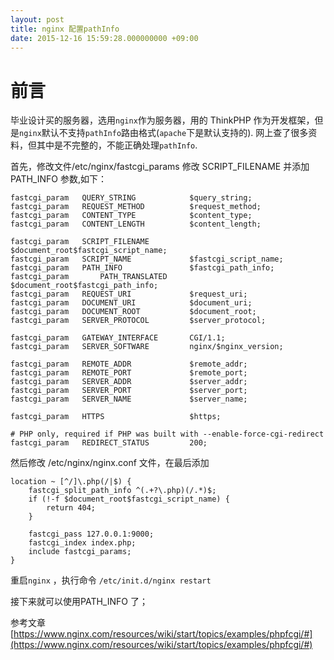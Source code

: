 ```yaml
---
layout: post
title: nginx 配置pathInfo
date: 2015-12-16 15:59:28.000000000 +09:00
---
```


# 前言
毕业设计买的服务器，选用`nginx`作为服务器，用的 ThinkPHP 作为开发框架，但是`nginx`默认不支持`pathInfo`路由格式(`apache`下是默认支持的).
网上查了很多资料，但其中是不完整的，不能正确处理`pathInfo`.

首先，修改文件/etc/nginx/fastcgi_params
修改 SCRIPT_FILENAME 并添加 PATH_INFO 参数,如下：

	fastcgi_param   QUERY_STRING            $query_string;
	fastcgi_param   REQUEST_METHOD          $request_method;
	fastcgi_param   CONTENT_TYPE            $content_type;
	fastcgi_param   CONTENT_LENGTH          $content_length;
	
	fastcgi_param   SCRIPT_FILENAME         $document_root$fastcgi_script_name;
	fastcgi_param   SCRIPT_NAME             $fastcgi_script_name;
	fastcgi_param   PATH_INFO               $fastcgi_path_info;
	fastcgi_param       PATH_TRANSLATED         $document_root$fastcgi_path_info;
	fastcgi_param   REQUEST_URI             $request_uri;
	fastcgi_param   DOCUMENT_URI            $document_uri;
	fastcgi_param   DOCUMENT_ROOT           $document_root;
	fastcgi_param   SERVER_PROTOCOL         $server_protocol;
	
	fastcgi_param   GATEWAY_INTERFACE       CGI/1.1;
	fastcgi_param   SERVER_SOFTWARE         nginx/$nginx_version;
	
	fastcgi_param   REMOTE_ADDR             $remote_addr;
	fastcgi_param   REMOTE_PORT             $remote_port;
	fastcgi_param   SERVER_ADDR             $server_addr;
	fastcgi_param   SERVER_PORT             $server_port;
	fastcgi_param   SERVER_NAME             $server_name;
	
	fastcgi_param   HTTPS                   $https;
	
	# PHP only, required if PHP was built with --enable-force-cgi-redirect
	fastcgi_param   REDIRECT_STATUS         200;
	 
	
	 

然后修改 /etc/nginx/nginx.conf 文件，在最后添加

	location ~ [^/]\.php(/|$) {
	    fastcgi_split_path_info ^(.+?\.php)(/.*)$;
	    if (!-f $document_root$fastcgi_script_name) {
	        return 404;
	    }
	
	    fastcgi_pass 127.0.0.1:9000;
	    fastcgi_index index.php;
	    include fastcgi_params;
	}
	 

重启`nginx` ，执行命令 `/etc/init.d/nginx restart` 

接下来就可以使用PATH_INFO 了；

 

参考文章 [https://www.nginx.com/resources/wiki/start/topics/examples/phpfcgi/#](https://www.nginx.com/resources/wiki/start/topics/examples/phpfcgi/#)

